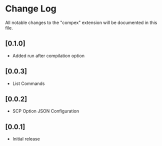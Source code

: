 # Change Log

All notable changes to the "compex" extension will be documented in this file.

## [0.1.0]

- Added run after compilation option

## [0.0.3]

- List Commands

## [0.0.2]

- SCP Option JSON Configuration

## [0.0.1]

- Initial release